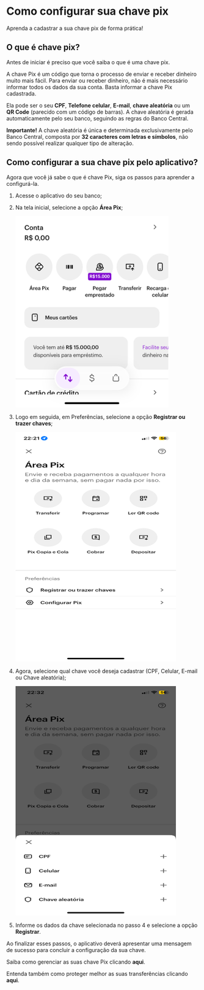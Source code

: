 
# Como configurar sua chave pix

Aprenda a cadastrar a sua chave pix de forma prática!

## O que é chave pix?

Antes de iniciar é preciso que você saiba o que é uma chave pix.

A chave Pix é um código que torna o processo de enviar e receber dinheiro muito mais fácil. Para enviar ou receber dinheiro, não é mais necessário informar todos os dados da sua conta. Basta informar a chave Pix cadastrada.

Ela pode ser o seu **CPF**, **Telefone celular**, **E-mail**, **chave aleatória** ou um **QR Code** (parecido com um código de barras). A chave aleatória é gerada automaticamente pelo seu banco, seguindo as regras do Banco Central.

**Importante!** A chave aleatória é única e determinada exclusivamente pelo Banco Central, composta por **32 caracteres com letras e símbolos**, não sendo possível realizar qualquer tipo de alteração.

## Como configurar a sua chave pix pelo aplicativo?

Agora que você já sabe o que é chave Pix, siga os passos para aprender a configurá-la.

1. Acesse o aplicativo do seu banco;
2. Na tela inicial, selecione a opção **Área Pix**;
   
   <img src="https://github.com/talicpaes1/pix-tutorial/blob/main/Imagens/inicial.PNG?raw=true" alt="Image" height="500" width="400">
   
3. Logo em seguida, em Preferências, selecione a opção **Registrar ou trazer chaves**;
   
   <img src="https://github.com/talicpaes1/pix-tutorial/blob/main/Imagens/area_pix.PNG?raw=true" alt="Image" height="600" width="420">
   
4. Agora, selecione qual chave você deseja cadastrar (CPF, Celular, E-mail ou Chave aleatória);
   
   <img src="https://github.com/talicpaes1/pix-tutorial/blob/main/Imagens/chave.PNG?raw=true" alt="Image" height="600" width="420">
   
5. Informe os dados da chave selecionada no passo 4 e selecione a opção **Registrar**.

Ao finalizar esses passos, o aplicativo deverá apresentar uma mensagem de sucesso para concluir a configuração da sua chave.

Saiba como gerenciar as suas chave Pix clicando **aqui**.

Entenda também como proteger melhor as suas transferências clicando **aqui**.



